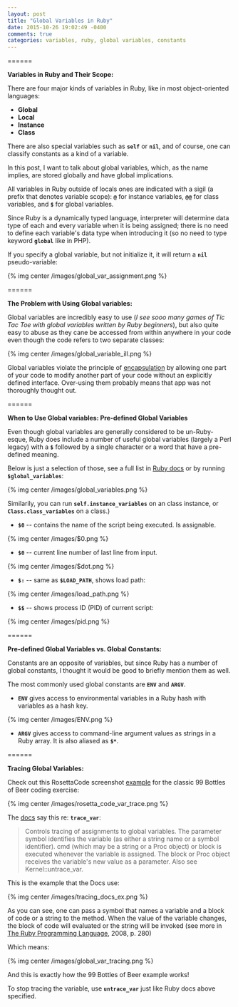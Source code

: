 ```yaml
---
layout: post
title: "Global Variables in Ruby"
date: 2015-10-26 19:02:49 -0400
comments: true
categories: variables, ruby, global variables, constants
---
```


======

**Variables in Ruby and Their Scope:**

There are four major kinds of variables in Ruby, like in most object-oriented languages:

* **Global** 
* **Local**
* **Instance**
* **Class**

There are also special variables such as **`self`** or **`nil`**, and of course, one can classify constants as a kind of a variable.

In this post, I want to talk about global variables, which, as the name implies, are stored globally and have global implications.

All variables in Ruby outside of locals ones are indicated with a sigil (a prefix that denotes variable scope): **`@`** for instance variables, **`@@`** for class variables, and **`$`** for global variables.

Since Ruby is a dynamically typed language, interpreter will determine data type of each and every variable when it is being assigned; there is no need to define each variable's data type when introducing it (so no need to type keyword **`global`** like in PHP).

If you specify a global variable, but not initialize it, it will return a **`nil`** pseudo-variable:

{% img center /images/global_var_assignment.png %}


======

**The Problem with Using Global variables:**

Global variables are incredibly easy to use (*I see sooo many games of Tic Tac Toe with global variables written by Ruby beginners*), but also quite easy to abuse as they cane be accessed from within anywhere in your code even though the code refers to two separate classes:

{% img center /images/global_variable_ill.png %}

Global variables violate the principle of [encapsulation](https://en.wikipedia.org/wiki/Encapsulation_(computer_programming)) by allowing one part of your code to modify another part of your code without an explicitly defined interface. Over-using them probably means that app was not thoroughly thought out.

======

**When to Use Global variables: Pre-defined Global Variables**

Even though global variables are generally considered to be un-Ruby-esque, Ruby does include a number of useful global variables (largely a Perl legacy) with a  **`$`** followed by a single character or a word that have a pre-defined meaning.

Below is just a selection of those, see a full list in [Ruby docs](http://ruby-doc.org/core-2.0.0/doc/globals_rdoc.html) or by running **`$global_variables`**:

{% img center /images/global_variables.png %}

Similarily, you can run  **`self.instance_variables`** on an class instance, or  **`Class.class_variables`** on a class.)

* **`$0`** -- contains the name of the script being executed. Is assignable.

{% img center /images/$0.png %}

* **`$0`** -- current line number of last line from input.

{% img center /images/$dot.png %}

* **`$:`** -- same as **`$LOAD_PATH`**, shows load path:

{% img center /images/load_path.png %}

* **`$$`** -- shows process ID (PID) of current script:

{% img center /images/pid.png %}

======

**Pre-defined Global Variables vs. Global Constants:**

Constants are an opposite of variables, but since Ruby has a number of global constants, I thought it would be good to briefly mention them as well.

The most commonly used global constants are **`ENV`** and **`ARGV`**.

* **`ENV`** gives access to environmental variables in a Ruby hash with variables as a hash key.

{% img center /images/ENV.png %}

* **`ARGV`** gives access to command-line argument values as strings in a Ruby array. It is also aliased as **`$*`**.

======

**Tracing Global Variables:**

Check out this RosettaCode screenshot [example](http://rosettacode.org/wiki/99_Bottles_of_Beer#Ruby) for the classic 99 Bottles of Beer coding exercise:

{% img center /images/rosetta_code_var_trace.png %}

The [docs](http://ruby-doc.org/core-2.2.1/Kernel.html#method-i-trace_var) say this re: **`trace_var`**:

> Controls tracing of assignments to global variables. The parameter symbol identifies the variable (as either a string name or a symbol identifier). cmd (which may be a string or a Proc object) or block is executed whenever the variable is assigned. The block or Proc object receives the variable's new value as a parameter. Also see Kernel::untrace_var.

This is the example that the Docs use:

{% img center /images/tracing_docs_ex.png %}

As you can see, one can pass a symbol that names a variable and a block of code or a string to the method. When the value of the variable changes, the block of code will evaluated or the string will be invoked (see more in [The Ruby Programming Language](http://www.amazon.com/Ruby-Programming-Language-David-Flanagan/dp/0596516177/ref=sr_1_1?s=books&ie=UTF8&qid=1445989282&sr=1-1&keywords=9780596554651), 2008, p. 280)

Which means:

{% img center /images/global_var_tracing.png %}

And this is exactly how the 99 Bottles of Beer example works!

To stop tracing the variable, use **`untrace_var`** just like Ruby docs above specified.

